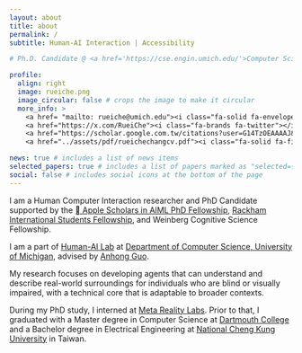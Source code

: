 ```yaml
---
layout: about
title: about
permalink: /
subtitle: Human-AI Interaction | Accessibility

# Ph.D. Candidate @ <a href='https://cse.engin.umich.edu/'>Computer Science, University of Michigan</a>

profile:
  align: right
  image: rueiche.png
  image_circular: false # crops the image to make it circular
  more_info: >
    <a href= "mailto: rueiche@umich.edu"><i class="fa-solid fa-envelope"></i><u>rueiche@umich.edu</u></a><br>
    <a href="https://x.com/RueiChe"><i class="fa-brands fa-twitter"></i>Twitter</a><br>
    <a href="https://scholar.google.com.tw/citations?user=G14TzOEAAAAJ&hl=zh-TW"><i class="fa-brands fa-google-scholar"></i>Google Scholar</a><br>
    <a href="../assets/pdf/rueichechangcv.pdf"><i class="fa-solid fa-file-pdf"></i>Curriculum Vitae</a><br>

news: true # includes a list of news items
selected_papers: true # includes a list of papers marked as "selected={true}"
social: false # includes social icons at the bottom of the page
---
```


I am a Human Computer Interaction researcher and PhD Candidate supported by the <a href="https://machinelearning.apple.com/updates/apple-scholars-aiml-2025"> Apple Scholars in AIML PhD Fellowship</a>, <a href="https://cse.engin.umich.edu/stories/ruei-che-chang-receives-rackham-international-student-fellowship">Rackham International Students Fellowship</a>, and Weinberg Cognitive Science Fellowship.

I am a part of [Human-AI Lab](https://guoanhong.com/) at <a href='https://cse.engin.umich.edu/'>Department of Computer Science, University of Michigan</a>, advised by [Anhong Guo](https://guoanhong.com/).

My research focuses on developing agents that can understand and describe real-world surroundings for individuals who are blind or visually impaired, with a technical core that is adaptable to broader contexts.

<!-- Put your address / P.O. box / other info right below your picture. You can also disable any of these elements by editing `profile` property of the YAML header of your `_pages/about.md`. Edit `_bibliography/papers.bib` and Jekyll will render your [publications page](/al-folio/publications/) automatically. -->

During my PhD study, I interned at <a href="https://about.meta.com/realitylabs/">Meta Reality Labs</a>. Prior to that, I graduated with a Master degree in Computer Science at [Dartmouth College](https://web.cs.dartmouth.edu/) and a Bachelor degree in Electrical Engineering at [National Cheng Kung University](https://www.ee.ncku.edu.tw/en/) in Taiwan.

<!-- Link to your social media connections, too. This theme is set up to use [Font Awesome icons](https://fontawesome.com/) and [Academicons](https://jpswalsh.github.io/academicons/), like the ones below. Add your Facebook, Twitter, LinkedIn, Google Scholar, or just disable all of them. -->
